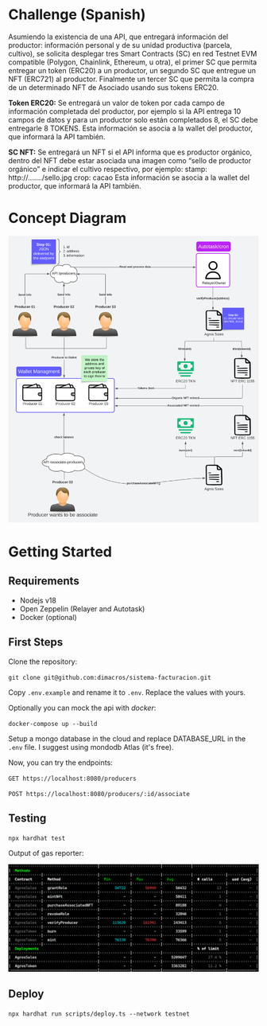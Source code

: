 # Challenge (Spanish)

Asumiendo la existencia de una API, que entregará
información del productor: información personal y de su
unidad productiva (parcela, cultivo), se solicita desplegar
tres Smart Contracts (SC) en red Testnet EVM compatible
(Polygon, Chainlink, Ethereum, u otra), el primer SC que
permita entregar un token (ERC20) a un productor, un
segundo SC que entregue un NFT (ERC721) al productor.
Finalmente un tercer SC que permita la compra de un
determinado NFT de Asociado usando sus tokens ERC20.

**Token ERC20:**
Se entregará un valor de token por cada campo de
información completada del productor, por ejemplo si la
API entrega 10 campos de datos y para un productor solo
están completados 8, el SC debe entregarle 8 TOKENS.
Esta información se asocia a la wallet del productor, que
informará la API también.

**SC NFT:**
Se entregará un NFT si el API informa que es productor
orgánico, dentro del NFT debe estar asociada una imagen
como “sello de productor orgánico” e indicar el cultivo
respectivo, por ejemplo:
stamp: http://......./sello.jpg
crop: cacao
Esta información se asocia a la wallet del productor, que
informará la API también.

# Concept Diagram
![Agros Concept Diagram](resources/Agros.svg "Agros Concept Diagram")

# Getting Started

## Requirements
- Nodejs v18
- Open Zeppelin (Relayer and Autotask)
- Docker (optional)

## First Steps
Clone the repository:

`git clone git@github.com:dimacros/sistema-facturacion.git`

Copy `.env.example` and rename it to `.env`. Replace the values ​​with yours.

Optionally you can mock the api with *docker*:

`docker-compose up --build`

Setup a mongo database in the cloud and replace DATABASE_URL in the `.env` file.
I suggest using mondodb Atlas (it's free).

Now, you can try the endpoints:

`GET https://localhost:8080/producers`

`POST https://localhost:8080/producers/:id/associate`

## Testing
`npx hardhat test`

Output of gas reporter:

![Gas Reporter](resources/gas_reporter.png)

## Deploy
`npx hardhat run scripts/deploy.ts --network testnet` 
